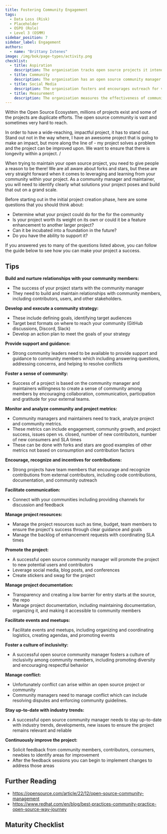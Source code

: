 ```yaml
---
title: Fostering Community Engagement
tags: 
  - Data Loss (Risk)
  - Placeholder
  - OSPO (Role)
  - Level 3 (OSMM)
sidebar_position: 7
sidebar_label: Engagement
authors:
  - name: "Brittany Istenes"
image: /img/bok/page-types/activity.png
checklist:
  - title: Aspiration
    description: The organisation tracks open source projects it intends to contribute to
  - title: Community
    description: The organisation has an open source community manager function
  - title: Social Media
    description: The organisation fosters and encourages outreach for visibility of open source projects
  - title: Measurement
    description: The organisation measures the effectiveness of community engagement
---
```


Within the Open Source Ecosystem, millions of projects exist and some of the projects are duplicate efforts.  The open source community is vast and sometimes very hard to reach.  

In order to have a wide-reaching, impactful project, it has to stand out.  Stand out not in the way where, I have an awesome project that is going to make an impact, but more along the line of - my project solves a problem and the project can be improved upon.  We want to ensure that there is longevity within a project. /

When trying to maintain your open source project, you need to give people a reason to be there! We are all aware about forks and stars, but these are very straight forward when it comes to leveraging and learning from your community within your project.  As a community manager and maintainer, you will need to identify clearly what solutions your project poses and build that out on a grand scale.  

Before starting out in the initial project creation phase, here are some questions that you should think about: 

- Determine what your project could do for the for the community
- Is your project worth its weight on its own or could it be a feature enhancement to another larger project?  
- Can it be incubated into a foundation in the future?  
- Do you have the ability to support it? 

If you answered yes to many of the questions listed above, you can follow the guide below to see how you can make your project a success. 

## Tips

**Build and nurture relationships with your community members:**
- The success of your project starts with the community manager 
- They need to build and maintain relationships with community members, including contributors, users, and other stakeholders.

**Develop and execute a community strategy:**
- These include defining goals, identifying target audiences
- Target best formats on where to reach your community (GitHub discussions, Discord, Slack) 
- Develop an action plan to meet the goals of your strategy

**Provide support and guidance:**
- Strong community leaders need to be available to provide support and guidance to community members which including answering questions, addressing concerns, and helping to resolve conflicts

**Foster a sense of community:**
- Success of a project is based on the community manager and maintainers willingness to create a sense of community among members by encouraging collaboration, communication, participation and gratitude for your external teams.

**Monitor and analyze community and project metrics:**
- Community managers and maintainers need to track, analyze project and community metrics.
- These metrics can include engagement, community growth, and project success, issues open vs. closed, number of new contributors, number of new consumers and SLA times 
- These can be done with forks and stars are good examples of other metrics not based on consumption and contribution factors 

**Encourage, recognize and incentives for contributions:**
- Strong projects have team members that encourage and recognize contributions from external contributors, including code contributions, documentation, and community outreach

**Facilitate communication:**
- Connect with your communities including providing channels for discussion and feedback

**Manage project resources:**
- Manage the project resources such as time, budget, team members to ensure the project's success through clear guidance and goals 
- Manage the backlog of enhancement requests with coordinating SLA times 

**Promote the project:**
- A successful open source community manager will promote the project to new potential users and contributors
- Leverage social media, blog posts, and conferences 
- Create stickers and swag for the project 

**Manage project documentation:**
- Transparency and creating a low barrier for entry starts at the source, the repo
- Manage project documentation, including maintaining documentation, organizing it, and making it accessible to community members

**Facilitate events and meetups:**
- Facilitate events and meetups, including organizing and coordinating logistics, creating agendas, and promoting events

**Foster a culture of inclusivity:**
- A successful open source community manager fosters a culture of inclusivity among community members, including promoting diversity and encouraging respectful behavior

**Manage conflict:**
- Unfortunately conflict can arise within an open source project or community 
- Community managers need to manage conflict which can include resolving disputes and enforcing community guidelines.

**Stay up-to-date with industry trends:**
- A successful open source community manager needs to stay up-to-date with industry trends, developments, new issues to ensure the project remains relevant and reliable

**Continuously improve the project:**
- Solicit feedback from community members, contributors, consumers, newbies to identify areas for improvement
- After the feedback sessions you can begin to implement changes to address those areas



## Further Reading

- https://opensource.com/article/22/12/open-source-community-management
- https://www.redhat.com/en/blog/best-practices-community-practice-open-source-way-journey


## Maturity Checklist

<ArticleChecklist checklist={frontMatter.checklist} title={frontMatter.title} />